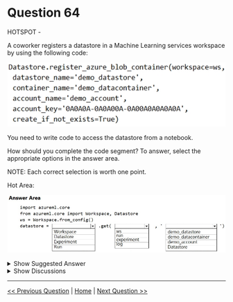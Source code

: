 # Question 64

HOTSPOT -

A coworker registers a datastore in a Machine Learning services workspace by using the following code:

![Question Image](images/q64_q_0007700001.png)

You need to write code to access the datastore from a notebook.

How should you complete the code segment? To answer, select the appropriate options in the answer area.

NOTE: Each correct selection is worth one point.

Hot Area:

![Question Image](images/q64_q_0007800001.png)

<details>
  <summary>Show Suggested Answer</summary>

  <img src="images/q64_ans_0_0007800002.png" alt="Answer Image"><br>
<p>Box 1: DataStore -</p>
<p>To get a specific datastore registered in the current workspace, use the get() static method on the Datastore class:</p>
<p># Get a named datastore from the current workspace</p>
<p>datastore = Datastore.get(ws, datastore_name=&#x27;your datastore name&#x27;)</p>
<p>Box 2: ws -</p>
<p>Box 3: demo_datastore -</p>
<p>Reference:</p>
<p>https://docs.microsoft.com/en-us/azure/machine-learning/how-to-access-data</p>

</details>

<details>
  <summary>Show Discussions</summary>

<blockquote><p><strong>Lucario95</strong> <code>(Sun 14 Nov 2021 16:08)</code> - <em>Upvotes: 14</em></p><p>Seems correct</p></blockquote>
<blockquote><p><strong>MattAnya</strong> <code>(Tue 04 Jul 2023 05:36)</code> - <em>Upvotes: 10</em></p><p>0n 03 Jan2023</p></blockquote>
<blockquote><p><strong>thisiston</strong> <code>(Sat 02 Nov 2024 22:25)</code> - <em>Upvotes: 1</em></p><p>Correct answer is: &#x27;Datastore&#x27;, &#x27;ws&#x27;, &#x27;blob_datastore_name&#x27;
Ex:blob_datastore = Datastore.get(ws, blob_datastore_name)
Link: https://learn.microsoft.com/en-us/python/api/azureml-core/azureml.core.datastore.datastore?view=azure-ml-py</p></blockquote>
<blockquote><p><strong>k1ngs1zed</strong> <code>(Mon 17 Oct 2022 11:33)</code> - <em>Upvotes: 1</em></p><p>answer is correct</p></blockquote>
<blockquote><p><strong>kisskeo</strong> <code>(Sun 03 Apr 2022 20:24)</code> - <em>Upvotes: 2</em></p><p>On Exam 01 Oct 2021</p></blockquote>
<blockquote><p><strong>snsnsnsn</strong> <code>(Thu 03 Mar 2022 08:23)</code> - <em>Upvotes: 1</em></p><p>on exam 2/9/21</p></blockquote>
<blockquote><p><strong>datamijn</strong> <code>(Wed 02 Feb 2022 09:40)</code> - <em>Upvotes: 2</em></p><p>on 2/8/2021</p></blockquote>
<blockquote><p><strong>Rosh4yuh</strong> <code>(Mon 17 Jan 2022 13:50)</code> - <em>Upvotes: 4</em></p><p>on 17/7/2021

Answer is correct</p></blockquote>
<blockquote><p><strong>ljljljlj</strong> <code>(Tue 11 Jan 2022 14:50)</code> - <em>Upvotes: 2</em></p><p>On exam 2021/7/10</p></blockquote>
<blockquote><p><strong>okeyken1</strong> <code>(Sat 18 Dec 2021 15:27)</code> - <em>Upvotes: 4</em></p><p>yes correct</p></blockquote>

</details>

---

[<< Previous Question](question_63.md) | [Home](/index.md) | [Next Question >>](question_65.md)
